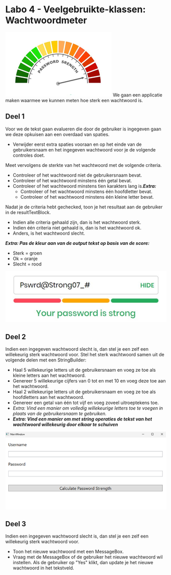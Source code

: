 ﻿# Labo 4 - Veelgebruikte-klassen: Wachtwoordmeter

![afbeelding](media/passwordMeter1.png)
We gaan een applicatie maken waarmee we kunnen meten hoe sterk een wachtwoord is.​

## Deel 1
Voor we de tekst gaan evalueren die door de gebruiker is ingegeven gaan we deze opkuisen aan een overdaad van spaties.
- Verwijder eerst extra spaties vooraan en op het einde van de gebruikersnaam en het ingegeven wachtwoord voor je de volgende controles doet.

Meet vervolgens de sterkte van het wachtwoord met de volgende criteria.​
- Controleer of het wachtwoord niet de gebruikersnaam bevat.​
- Controleer of het wachtwoord minstens één getal bevat.​
- Controleer of het wachtwoord minstens tien karakters lang is.​
***Extra:***
	- Controleer of het wachtwoord minstens één hoofdletter bevat.​
	- Controleer of het wachtwoord minstens één kleine letter bevat.

Nadat je de criteria hebt gechecked, toon je het resultaat aan de gebruiker in de resultTextBlock.
- Indien alle criteria gehaald zijn, dan is het wachtwoord sterk. ​
- Indien één criteria niet gehaald is, dan is het wachtwoord ok.​
- Anders, is het wachtwoord slecht.​

***Extra: Pas de kleur aan van de output tekst op basis van de score:​***
- Sterk = groen​
- Ok = oranje​
- Slecht = rood

![afbeelding](media/passwordMeter2.png)



## Deel 2
Indien een ingegeven wachtwoord slecht is, dan stel je een zelf een willekeurig sterk wachtwoord voor.​ Stel het sterk wachtwoord samen uit de volgende delen met een StringBuilder:​
- Haal 5 willekeurige letters uit de gebruikersnaam en voeg ze toe als kleine letters aan het wachtwoord.​
- Genereer 5 willekeurige cijfers van 0 tot en met 10 en voeg deze toe aan het wachtwoord.​
- Haal 2 willekeurige letters uit de gebruikersnaam en voeg ze toe als hoofdletters aan het wachtwoord.​
- Genereer een getal van één tot vijf en voeg zoveel uitroeptekens toe.​
- *Extra: Vind een manier om volledig willekeurige letters toe te voegen in plaats van de gebruikersnaam te gebruiken.​*
- ***Extra: Vind een manier om met string operaties​ de tekst van het wachtwoord willekeurig door ​elkaar te schuiven​***


![afbeelding](media/passwordMeter3.png)


## Deel 3
Indien een ingegeven wachtwoord slecht is, dan stel je een zelf een willekeurig sterk wachtwoord voor.​
- Toon het nieuwe wachtwoord met een MessageBox​.
- Vraag met de MessageBox of de gebruiker het nieuwe wachtwoord wil instellen. Als de gebruiker op "Yes" klikt, dan update je het nieuwe wachtwoord in het tekstveld.​

